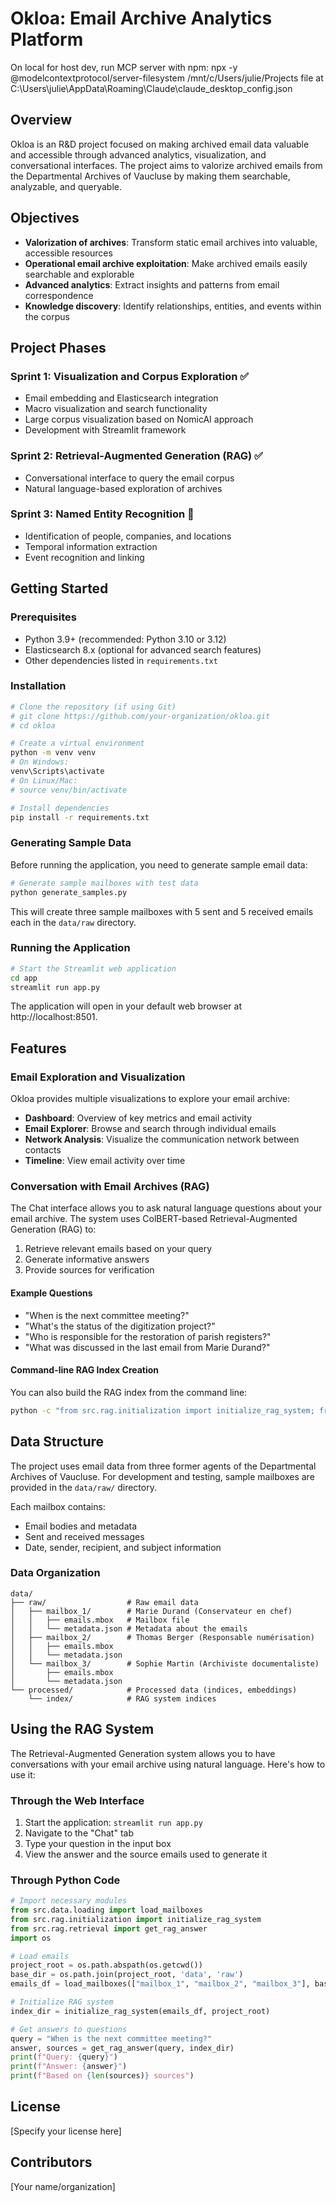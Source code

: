 # Okloa: Email Archive Analytics Platform

On local for host dev,
run MCP server with npm: npx -y @modelcontextprotocol/server-filesystem /mnt/c/Users/julie/Projects
file at C:\Users\julie\AppData\Roaming\Claude\claude_desktop_config.json

## Overview

Okloa is an R&D project focused on making archived email data valuable and accessible through advanced analytics, visualization, and conversational interfaces. The project aims to valorize archived emails from the Departmental Archives of Vaucluse by making them searchable, analyzable, and queryable.

## Objectives

- **Valorization of archives**: Transform static email archives into valuable, accessible resources
- **Operational email archive exploitation**: Make archived emails easily searchable and explorable
- **Advanced analytics**: Extract insights and patterns from email correspondence
- **Knowledge discovery**: Identify relationships, entities, and events within the corpus

## Project Phases

### Sprint 1: Visualization and Corpus Exploration ✅
- Email embedding and Elasticsearch integration
- Macro visualization and search functionality
- Large corpus visualization based on NomicAI approach
- Development with Streamlit framework

### Sprint 2: Retrieval-Augmented Generation (RAG) ✅
- Conversational interface to query the email corpus
- Natural language-based exploration of archives

### Sprint 3: Named Entity Recognition 🔄
- Identification of people, companies, and locations
- Temporal information extraction
- Event recognition and linking

## Getting Started

### Prerequisites

- Python 3.9+ (recommended: Python 3.10 or 3.12)
- Elasticsearch 8.x (optional for advanced search features)
- Other dependencies listed in `requirements.txt`

### Installation

```bash
# Clone the repository (if using Git)
# git clone https://github.com/your-organization/okloa.git
# cd okloa

# Create a virtual environment
python -m venv venv
# On Windows:
venv\Scripts\activate
# On Linux/Mac:
# source venv/bin/activate

# Install dependencies
pip install -r requirements.txt
```

### Generating Sample Data

Before running the application, you need to generate sample email data:

```bash
# Generate sample mailboxes with test data
python generate_samples.py
```

This will create three sample mailboxes with 5 sent and 5 received emails each in the `data/raw` directory.

### Running the Application

```bash
# Start the Streamlit web application
cd app
streamlit run app.py
```

The application will open in your default web browser at http://localhost:8501.

## Features

### Email Exploration and Visualization

Okloa provides multiple visualizations to explore your email archive:

- **Dashboard**: Overview of key metrics and email activity
- **Email Explorer**: Browse and search through individual emails
- **Network Analysis**: Visualize the communication network between contacts
- **Timeline**: View email activity over time

### Conversation with Email Archives (RAG)

The Chat interface allows you to ask natural language questions about your email archive. The system uses ColBERT-based Retrieval-Augmented Generation (RAG) to:

1. Retrieve relevant emails based on your query
2. Generate informative answers
3. Provide sources for verification

#### Example Questions

- "When is the next committee meeting?"
- "What's the status of the digitization project?"
- "Who is responsible for the restoration of parish registers?"
- "What was discussed in the last email from Marie Durand?"

#### Command-line RAG Index Creation

You can also build the RAG index from the command line:

```bash
python -c "from src.rag.initialization import initialize_rag_system; from src.data.loading import load_mailboxes; import os; emails_df = load_mailboxes(['mailbox_1', 'mailbox_2', 'mailbox_3'], os.path.join(os.getcwd(), 'data', 'raw')); initialize_rag_system(emails_df, force_rebuild=True)"
```

## Data Structure

The project uses email data from three former agents of the Departmental Archives of Vaucluse. For development and testing, sample mailboxes are provided in the `data/raw/` directory.

Each mailbox contains:
- Email bodies and metadata
- Sent and received messages
- Date, sender, recipient, and subject information

### Data Organization

```
data/
├── raw/                  # Raw email data
│   ├── mailbox_1/        # Marie Durand (Conservateur en chef)
│   │   ├── emails.mbox   # Mailbox file
│   │   └── metadata.json # Metadata about the emails
│   ├── mailbox_2/        # Thomas Berger (Responsable numérisation)
│   │   ├── emails.mbox
│   │   └── metadata.json
│   └── mailbox_3/        # Sophie Martin (Archiviste documentaliste)
│       ├── emails.mbox
│       └── metadata.json
└── processed/            # Processed data (indices, embeddings)
    └── index/            # RAG system indices
```

## Using the RAG System

The Retrieval-Augmented Generation system allows you to have conversations with your email archive using natural language. Here's how to use it:

### Through the Web Interface

1. Start the application: `streamlit run app.py`
2. Navigate to the "Chat" tab
3. Type your question in the input box
4. View the answer and the source emails used to generate it

### Through Python Code

```python
# Import necessary modules
from src.data.loading import load_mailboxes
from src.rag.initialization import initialize_rag_system
from src.rag.retrieval import get_rag_answer
import os

# Load emails
project_root = os.path.abspath(os.getcwd())
base_dir = os.path.join(project_root, 'data', 'raw')
emails_df = load_mailboxes(["mailbox_1", "mailbox_2", "mailbox_3"], base_dir=base_dir)

# Initialize RAG system
index_dir = initialize_rag_system(emails_df, project_root)

# Get answers to questions
query = "When is the next committee meeting?"
answer, sources = get_rag_answer(query, index_dir)
print(f"Query: {query}")
print(f"Answer: {answer}")
print(f"Based on {len(sources)} sources")
```

## License

[Specify your license here]

## Contributors

[Your name/organization]
